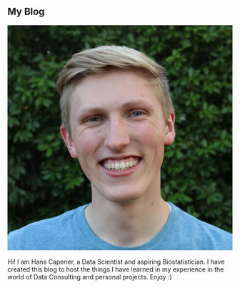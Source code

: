 ## My Blog

![](pfp.jpg)

Hi! I am Hans Capener, a Data Scientist and aspiring Biostatistician. I have created this blog to host the things I have learned in my experience in the world of Data Consulting and personal projects. Enjoy :)
